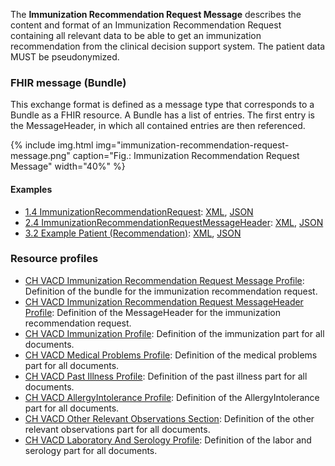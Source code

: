 The **Immunization Recommendation Request Message** describes the content and format of an Immunization Recommendation Request  
containing all relevant data to be able to  get an immunization recommendation from the clinical decision support system.
The patient data MUST be pseudonymized.

### FHIR message (Bundle)
This exchange format is defined as a message type that corresponds to a Bundle as a FHIR resource. 
A Bundle has a list of entries. The first entry is the MessageHeader, in which all contained entries are then referenced.

{% include img.html img="immunization-recommendation-request-message.png" caption="Fig.: Immunization Recommendation Request Message" width="40%" %}



#### Examples
* [1.4 ImmunizationRecommendationRequest](Bundle-1-4-ImmunizationRecommendationRequest.html): [XML](Bundle-1-4-ImmunizationRecommendationRequest.xml), [JSON](Bundle-1-4-ImmunizationRecommendationRequest.json)
* [2.4 ImmunizationRecommendationRequestMessageHeader](MessageHeader-2-4-ImmunizationRecommendationRequestMessageHeader.html): [XML](MessageHeader-2-4-ImmunizationRecommendationRequestMessageHeader.xml), [JSON](MessageHeader-2-4-ImmunizationRecommendationRequestMessageHeader.json)
* [3.2 Example Patient (Recommendation)](Patient-3-2-Patient.html): [XML](Patient-3-2-Patient.xml), [JSON](Patient-3-2-Patient.json)

 
### Resource profiles
* [CH VACD Immunization Recommendation Request Message Profile](StructureDefinition-ch-vacd-recommendation-request-message.html): Definition of the bundle for the immunization recommendation request.
* [CH VACD Immunization Recommendation Request MessageHeader Profile](StructureDefinition-ch-vacd-recommendation-request-messageheader.html): Definition of the MessageHeader for the immunization recommendation request.
* [CH VACD Immunization Profile](StructureDefinition-ch-vacd-immunization.html): Definition of the immunization part for all documents.
* [CH VACD Medical Problems Profile](StructureDefinition-ch-vacd-medical-problems.html): Definition of the medical problems part for all documents.
* [CH VACD Past Illness Profile](StructureDefinition-ch-vacd-pastillnesses.html): Definition of the past illness part for all documents.
* [CH VACD AllergyIntolerance Profile](StructureDefinition-ch-vacd-allergyintolerances.html): Definition of the AllergyIntolerance part for all documents.
* [CH VACD Other Relevant Observations Section](StructureDefinition-ch-vacd-other-observations.html): Definition of the other relevant observations part for all documents.
* [CH VACD Laboratory And Serology Profile](StructureDefinition-ch-vacd-laboratory-serology.html): Definition of the labor and serology part for all documents.
